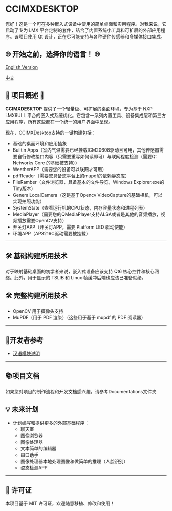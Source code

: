 # CCIMXDESKTOP 

您好！这是一个可在多种嵌入式设备中使用的简单桌面和实用程序。对我来说，它启动了专为 i.MX 平台定制的套件，结合了内置系统小工具和可扩展的外部应用程序。该项目使用 Qt 设计，正在尽可能支持与各种硬件传感器和多媒体接口集成。

## 🌐 开始之前，选择你的语言！ 🌐

[English Version](./README_EN.md)

[中文](./README.md)

## 🌟 项目概述 🌟

**CCIMXDESKTOP** 提供了一个轻量级、可扩展的桌面环境，专为基于 NXP i.MX6ULL 平台的嵌入式系统优化。它包含一系列内置工具、设备集成层和第三方应用程序，所有这些都在一个统一的用户界面中呈现。

现在，CCIMXDesktop支持的一键构建包括：

- 基础的桌面环境和应用抽象
- Builtin Apps（室内气温需要已经挂载ICM20608驱动且可用，其他传感器需要自行修改接口内容（只需要重写如何读即可）与联网程度检测（需要Qt Networks Core 的基础被支持））
- WeatherAPP（需要您的设备可以联网才可用）
- pdfReader（需要您具备您平台上的mupdf的依赖静态库）
- FileRamber（文件浏览器，具备基本的文件导览，Windows Explorer.exe的Tiny版本）
- GeneralLocalCamera（这是基于Opencv VideoCapture的基础相机，可以实现拍照功能）
- SystemState（查看运行机的CPU状态，内存容量状态和进程列表）
- MediaPlayer（需要您的QMediaPlayer支持ALSA或者是其他的音频播放，视频播放需要OpenCV支持）
- 开关灯APP（开关灯APP，需要 Platform LED 驱动使能）
- 环境APP（AP3216C驱动需要被挂载）

------

## 🛠️ 基础构建所用技术

对于映射基础桌面的初学者来说，嵌入式设备应该支持 Qt6 核心控件和核心网络。此外，用于显示的 TSLIB 和 Linux 帧缓冲后端也应该已准备就绪。

## 🛠️ 完整构建所用技术

- OpenCV 用于摄像头支持
- MuPDF（用于 PDF 渲染）（这些用于基于 mupdf 的 PDF 阅读器）

------

## 🧩开发者参考

- [汉语模块说明](./Components-explain-CN.md)

---

## 📚项目文档

如果您对项目的制作流程和开发文档感兴趣，请参考Documentations文件夹

## 💡 未来计划

- 计划编写和提供更多的外部基础程序：
  - 聊天室
  - 图像浏览器
  - 图像处理器
  - 文本简单的编辑器
  - 串口助手
  - 图像处理器本地处理图像和做简单的推理（人脸识别）
  - 姿态检测APP

------

## 📝 许可证

本项目基于 MIT 许可证，欢迎随意移植、修改和使用！
